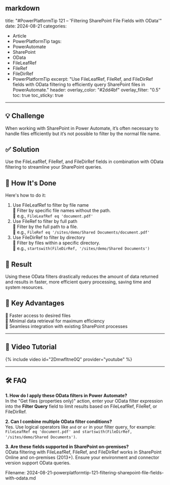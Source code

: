 markdown
---
title: "#PowerPlatformTip 121 – 'Filtering SharePoint File Fields with OData'"
date: 2024-08-21
categories:
  - Article
  - PowerPlatformTip
tags:
  - PowerAutomate
  - SharePoint
  - OData
  - FileLeafRef
  - FileRef
  - FileDirRef
  - PowerPlatformTip
excerpt: "Use FileLeafRef, FileRef, and FileDirRef fields with OData filtering to efficiently query SharePoint files in PowerAutomate."
header:
  overlay_color: "#2dd4bf"
  overlay_filter: "0.5"
toc: true
toc_sticky: true
---

## 💡 Challenge
When working with SharePoint in Power Automate, it’s often necessary to handle files efficiently but it’s not possible to filter by the normal file name.

## ✅ Solution
Use the FileLeafRef, FileRef, and FileDirRef fields in combination with OData filtering to streamline your SharePoint queries.

## 🔧 How It's Done
Here's how to do it:
1. Use FileLeafRef to filter by file name  
   🔸 Filter by specific file names without the path.  
   🔸 e.g., `FileLeafRef eq 'document.pdf'`
2. Use FileRef to filter by full path  
   🔸 Filter by the full path to a file.  
   🔸 e.g., `FileRef eq '/sites/demo/Shared Documents/document.pdf'`
3. Use FileDirRef to filter by directory  
   🔸 Filter by files within a specific directory.  
   🔸 e.g., `startswith(FileDirRef, '/sites/demo/Shared Documents')`

## 🎉 Result
Using these OData filters drastically reduces the amount of data returned and results in faster, more efficient query processing, saving time and system resources.

## 🌟 Key Advantages
🔸 Faster access to desired files  
🔸 Minimal data retrieval for maximum efficiency  
🔸 Seamless integration with existing SharePoint processes

---

## 🎥 Video Tutorial
{% include video id="2DmwfItne0Q" provider="youtube" %}

---

## 🛠️ FAQ
**1. How do I apply these OData filters in Power Automate?**  
In the "Get files (properties only)" action, enter your OData filter expression into the **Filter Query** field to limit results based on FileLeafRef, FileRef, or FileDirRef.

**2. Can I combine multiple OData filter conditions?**  
Yes. Use logical operators like `and` or `or` in your filter query, for example:  
`FileLeafRef eq 'document.pdf' and startswith(FileDirRef, '/sites/demo/Shared Documents')`.

**3. Are these fields supported in SharePoint on-premises?**  
OData filtering with FileLeafRef, FileRef, and FileDirRef works in SharePoint Online and on-premises (2013+). Ensure your environment and connector version support OData queries.


Filename: 2024-08-21-powerplatformtip-121-filtering-sharepoint-file-fields-with-odata.md